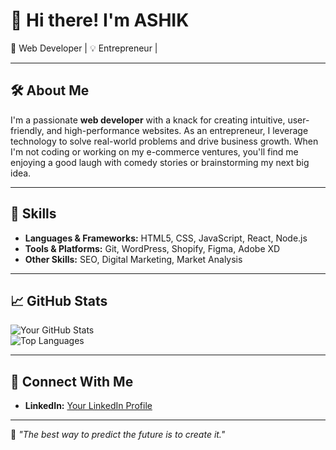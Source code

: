 # 👋 Hi there! I'm ASHIK  
🚀 Web Developer | 💡 Entrepreneur | 

---

## 🛠️ About Me  
I'm a passionate **web developer** with a knack for creating intuitive, user-friendly, and high-performance websites. As an entrepreneur, I leverage technology to solve real-world problems and drive business growth. When I'm not coding or working on my e-commerce ventures, you'll find me enjoying a good laugh with comedy stories or brainstorming my next big idea.

---

## 🌟 Skills  
- **Languages & Frameworks:** HTML5, CSS, JavaScript, React, Node.js  
- **Tools & Platforms:** Git, WordPress, Shopify, Figma, Adobe XD    
- **Other Skills:** SEO, Digital Marketing, Market Analysis  
  

---

## 📈 GitHub Stats  
![Your GitHub Stats](https://github-readme-stats.vercel.app/api?username=yourusername&show_icons=true&theme=radical)  
![Top Languages](https://github-readme-stats.vercel.app/api/top-langs/?username=yourusername&layout=compact&theme=radical)  

---

## 🤝 Connect With Me  
- **LinkedIn:** [Your LinkedIn Profile]([(https://www.linkedin.com/in/ashik-s-40a5031ba/)](https://www.linkedin.com/in/ashik-s-40a5031ba/))

---

🌟 _"The best way to predict the future is to create it."_  
